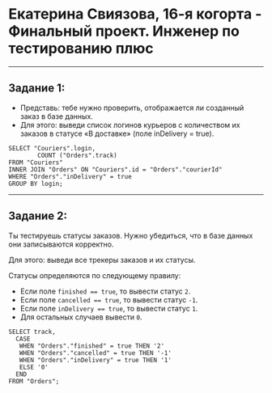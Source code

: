 # Екатерина Свиязова, 16-я когорта - Финальный проект. Инженер по тестированию плюс
___
## Задание 1:

- Представь: тебе нужно проверить, отображается ли созданный заказ в базе данных. 
- Для этого: выведи список логинов курьеров с количеством их заказов в статусе «В доставке» 
(поле inDelivery = true).

```
SELECT "Couriers".login,
        COUNT ("Orders".track)
FROM "Couriers"
INNER JOIN "Orders" ON "Couriers".id = "Orders"."courierId"
WHERE "Orders"."inDelivery" = true
GROUP BY login;
```
___
## Задание 2:

Ты тестируешь статусы заказов. Нужно убедиться, что в базе данных они записываются корректно.

Для этого: выведи все трекеры заказов и их статусы. 

Статусы определяются по следующему правилу:

- Если поле `finished == true`, то вывести статус `2`.
- Если поле `canсelled == true`, то вывести статус `-1`.
- Если поле `inDelivery == true`, то вывести статус `1`.
- Для остальных случаев вывести `0`.

```
SELECT track,
  CASE
   WHEN "Orders"."finished" = true THEN '2'
   WHEN "Orders"."cancelled" = true THEN '-1'
   WHEN "Orders"."inDelivery" = true THEN '1'
   ELSE '0'
  END
FROM "Orders";
```